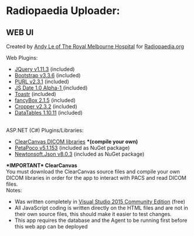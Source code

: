 <h1>Radiopaedia Uploader: </h1><h2>WEB UI</h2>


<p>
Created by <a href="mailto:andy.le@mh.org.au">Andy Le of The Royal Melbourne Hospital</a> for <a href="https://www.radiopaedia.org">Radiopaedia.org</a>
</p>
Web Plugins:
<ul>        
    <li><a href="http://jquery.org">JQuery v1.11.3</a> (included)</li>
    <li><a href="http://getbootstrap.com">Bootstrap v3.3.6</a> (included)</li>
    <li><a href="https://github.com/allmarkedup/jQuery-URL-Parser">PURL v2.3.1</a> (included)</li>
    <li><a href="http://www.coolite.com/">JS Date 1.0 Alpha-1 </a> (included)</li>
    <li><a href="https://github.com/CodeSeven/toastr">Toastr</a> (included)</li>
    <li><a href="http://fancyapps.com/fancybox/">fancyBox 2.1.5</a> (included)</li>
    <li><a href="https://github.com/fengyuanchen/cropper">Cropper v2.3.2</a> (included)</li>
    <li><a href="http://datatables.net/">DataTables 1.10.11</a> (included)</li>
</ul>
<br />
ASP.NET (C#) Plugins/Libraries:
<ul>
    <li><a href="https://github.com/ClearCanvas">ClearCanvas DICOM libraries</a> <b>*(compile your own)</b></li>
    <li><a href="http://www.toptensoftware.com/petapoco/">PetaPoco v5.1.153</a> (included as NuGet package)</li>
    <li><a href="http://www.newtonsoft.com/json">Newtonsoft.Json v8.0.3</a> (included as NuGet package)</li>
</ul>
<b>*IMPORTANT* ClearCanvas</b>
<br />
You must download the ClearCanvas source files and compile your own DICOM libraries in order for the app to interact with PACS and read DICOM files.
<br />    
Notes:    
<ul>
    <li>
        Was written completely in <a href="https://www.visualstudio.com/vs/community/">Visual Studio 2015 Community Edition</a> (free)
    </li>
    <li>
        All JavaScript coding is written directly on the HTML files and are not in their own source files, this should make it easier to test changes.
    </li>
    <li>
        This app requires the database and the Agent to be running first before this web app can be deployed
    </li>
</ul>    
